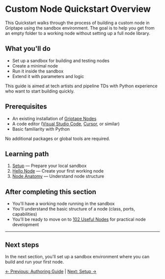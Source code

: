 # Custom Node Quickstart Overview

This Quickstart walks through the process of building a custom node in Griptape using the sandbox environment.
The goal is to help you get from an empty folder to a working node without setting up a full node library.

## What you'll do

- Set up a sandbox for building and testing nodes
- Create a minimal node
- Run it inside the sandbox
- Extend it with parameters and logic

This guide is aimed at tech artists and pipeline TDs with Python experience who want to start building quickly.

## Prerequisites

- An existing installation of [Griptape Nodes](https://griptapenodes.com)
- A code editor ([Visual Studio Code](https://code.visualstudio.com/), [Cursor](https://cursor.com/), or similar)
- Basic familiarity with Python

No additional packages or global tools are required.

## Learning path

1. [Setup](setup.md) — Prepare your local sandbox
1. [Hello Node](hello-node.md) — Create your first working node
1. [Node Anatomy](node-anatomy.md) — Understand node structure

## After completing this section

- You'll have a working node running in the sandbox
- You'll understand the basic structure of a node (class, ports, capabilities)
- You'll be ready to move on to [102 Useful Nodes](../102_useful_nodes/index.md) for practical node development

______________________________________________________________________

## Next steps

In the next section, you'll set up a sandbox environment where you can build and run your first node.

[← Previous: Authoring Guide](../index.md) | [Next: Setup →](setup.md)
